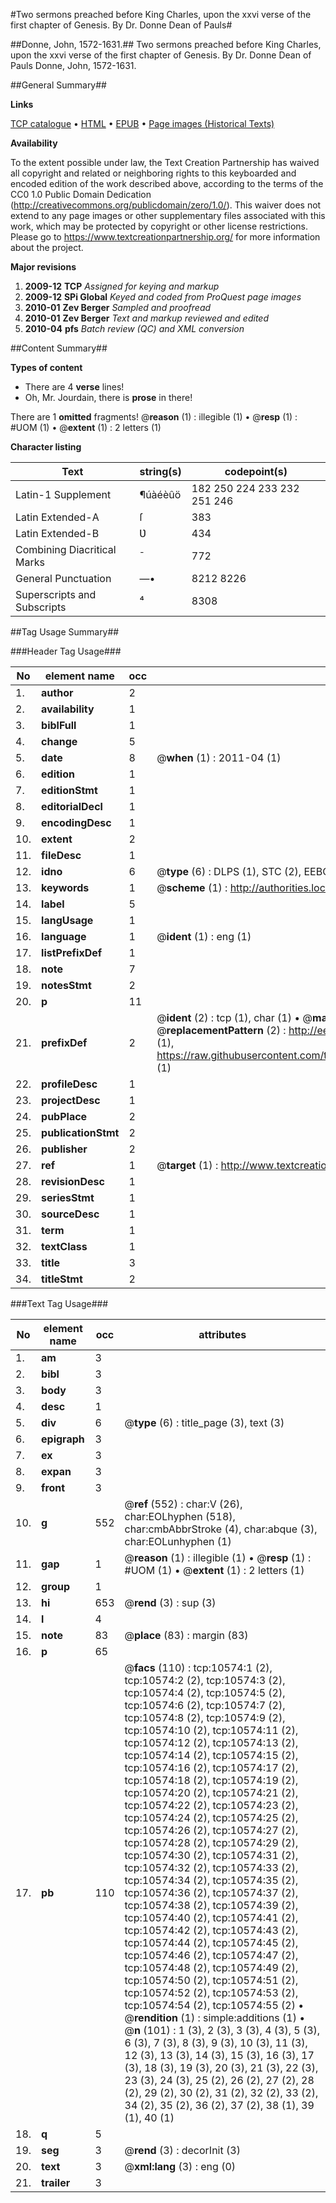 #Two sermons preached before King Charles, upon the xxvi verse of the first chapter of Genesis. By Dr. Donne Dean of Pauls#

##Donne, John, 1572-1631.##
Two sermons preached before King Charles, upon the xxvi verse of the first chapter of Genesis. By Dr. Donne Dean of Pauls
Donne, John, 1572-1631.

##General Summary##

**Links**

[TCP catalogue](http://www.ota.ox.ac.uk/tcp/)  • 
[HTML](http://tei.it.ox.ac.uk/tcp/Texts-HTML/free/A20/A20656.html)  • 
[EPUB](http://tei.it.ox.ac.uk/tcp/Texts-EPUB/free/A20/A20656.epub) • 
[Page images (Historical Texts)](https://historicaltexts.jisc.ac.uk/eebo-99845660e)

**Availability**

To the extent possible under law, the Text Creation Partnership has waived all copyright and related or neighboring rights to this keyboarded and encoded edition of the work described above, according to the terms of the CC0 1.0 Public Domain Dedication (http://creativecommons.org/publicdomain/zero/1.0/). This waiver does not extend to any page images or other supplementary files associated with this work, which may be protected by copyright or other license restrictions. Please go to https://www.textcreationpartnership.org/ for more information about the project.

**Major revisions**

1. __2009-12__ __TCP__ *Assigned for keying and markup*
1. __2009-12__ __SPi Global__ *Keyed and coded from ProQuest page images*
1. __2010-01__ __Zev Berger__ *Sampled and proofread*
1. __2010-01__ __Zev Berger__ *Text and markup reviewed and edited*
1. __2010-04__ __pfs__ *Batch review (QC) and XML conversion*

##Content Summary##

**Types of content**

  * There are 4 **verse** lines!
  * Oh, Mr. Jourdain, there is **prose** in there!

There are 1 **omitted** fragments! 
 @__reason__ (1) : illegible (1)  •  @__resp__ (1) : #UOM (1)  •  @__extent__ (1) : 2 letters (1)

**Character listing**


|Text|string(s)|codepoint(s)|
|---|---|---|
|Latin-1 Supplement|¶úàéèûö|182 250 224 233 232 251 246|
|Latin Extended-A|ſ|383|
|Latin Extended-B|Ʋ|434|
|Combining             Diacritical Marks|̄|772|
|General Punctuation|—•|8212 8226|
|Superscripts             and Subscripts|⁴|8308|

##Tag Usage Summary##

###Header Tag Usage###

|No|element name|occ|attributes|
|---|---|---|---|
|1.|__author__|2||
|2.|__availability__|1||
|3.|__biblFull__|1||
|4.|__change__|5||
|5.|__date__|8| @__when__ (1) : 2011-04 (1)|
|6.|__edition__|1||
|7.|__editionStmt__|1||
|8.|__editorialDecl__|1||
|9.|__encodingDesc__|1||
|10.|__extent__|2||
|11.|__fileDesc__|1||
|12.|__idno__|6| @__type__ (6) : DLPS (1), STC (2), EEBO-CITATION (1), PROQUEST (1), VID (1)|
|13.|__keywords__|1| @__scheme__ (1) : http://authorities.loc.gov/ (1)|
|14.|__label__|5||
|15.|__langUsage__|1||
|16.|__language__|1| @__ident__ (1) : eng (1)|
|17.|__listPrefixDef__|1||
|18.|__note__|7||
|19.|__notesStmt__|2||
|20.|__p__|11||
|21.|__prefixDef__|2| @__ident__ (2) : tcp (1), char (1)  •  @__matchPattern__ (2) : ([0-9\-]+):([0-9IVX]+) (1), (.+) (1)  •  @__replacementPattern__ (2) : http://eebo.chadwyck.com/downloadtiff?vid=$1&page=$2 (1), https://raw.githubusercontent.com/textcreationpartnership/Texts/master/tcpchars.xml#$1 (1)|
|22.|__profileDesc__|1||
|23.|__projectDesc__|1||
|24.|__pubPlace__|2||
|25.|__publicationStmt__|2||
|26.|__publisher__|2||
|27.|__ref__|1| @__target__ (1) : http://www.textcreationpartnership.org/docs/. (1)|
|28.|__revisionDesc__|1||
|29.|__seriesStmt__|1||
|30.|__sourceDesc__|1||
|31.|__term__|1||
|32.|__textClass__|1||
|33.|__title__|3||
|34.|__titleStmt__|2||


###Text Tag Usage###

|No|element name|occ|attributes|
|---|---|---|---|
|1.|__am__|3||
|2.|__bibl__|3||
|3.|__body__|3||
|4.|__desc__|1||
|5.|__div__|6| @__type__ (6) : title_page (3), text (3)|
|6.|__epigraph__|3||
|7.|__ex__|3||
|8.|__expan__|3||
|9.|__front__|3||
|10.|__g__|552| @__ref__ (552) : char:V (26), char:EOLhyphen (518), char:cmbAbbrStroke (4), char:abque (3), char:EOLunhyphen (1)|
|11.|__gap__|1| @__reason__ (1) : illegible (1)  •  @__resp__ (1) : #UOM (1)  •  @__extent__ (1) : 2 letters (1)|
|12.|__group__|1||
|13.|__hi__|653| @__rend__ (3) : sup (3)|
|14.|__l__|4||
|15.|__note__|83| @__place__ (83) : margin (83)|
|16.|__p__|65||
|17.|__pb__|110| @__facs__ (110) : tcp:10574:1 (2), tcp:10574:2 (2), tcp:10574:3 (2), tcp:10574:4 (2), tcp:10574:5 (2), tcp:10574:6 (2), tcp:10574:7 (2), tcp:10574:8 (2), tcp:10574:9 (2), tcp:10574:10 (2), tcp:10574:11 (2), tcp:10574:12 (2), tcp:10574:13 (2), tcp:10574:14 (2), tcp:10574:15 (2), tcp:10574:16 (2), tcp:10574:17 (2), tcp:10574:18 (2), tcp:10574:19 (2), tcp:10574:20 (2), tcp:10574:21 (2), tcp:10574:22 (2), tcp:10574:23 (2), tcp:10574:24 (2), tcp:10574:25 (2), tcp:10574:26 (2), tcp:10574:27 (2), tcp:10574:28 (2), tcp:10574:29 (2), tcp:10574:30 (2), tcp:10574:31 (2), tcp:10574:32 (2), tcp:10574:33 (2), tcp:10574:34 (2), tcp:10574:35 (2), tcp:10574:36 (2), tcp:10574:37 (2), tcp:10574:38 (2), tcp:10574:39 (2), tcp:10574:40 (2), tcp:10574:41 (2), tcp:10574:42 (2), tcp:10574:43 (2), tcp:10574:44 (2), tcp:10574:45 (2), tcp:10574:46 (2), tcp:10574:47 (2), tcp:10574:48 (2), tcp:10574:49 (2), tcp:10574:50 (2), tcp:10574:51 (2), tcp:10574:52 (2), tcp:10574:53 (2), tcp:10574:54 (2), tcp:10574:55 (2)  •  @__rendition__ (1) : simple:additions (1)  •  @__n__ (101) : 1 (3), 2 (3), 3 (3), 4 (3), 5 (3), 6 (3), 7 (3), 8 (3), 9 (3), 10 (3), 11 (3), 12 (3), 13 (3), 14 (3), 15 (3), 16 (3), 17 (3), 18 (3), 19 (3), 20 (3), 21 (3), 22 (3), 23 (3), 24 (3), 25 (2), 26 (2), 27 (2), 28 (2), 29 (2), 30 (2), 31 (2), 32 (2), 33 (2), 34 (2), 35 (2), 36 (2), 37 (2), 38 (1), 39 (1), 40 (1)|
|18.|__q__|5||
|19.|__seg__|3| @__rend__ (3) : decorInit (3)|
|20.|__text__|3| @__xml:lang__ (3) : eng (0)|
|21.|__trailer__|3||

